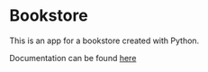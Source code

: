 # Bookstore
This is an app for a bookstore created with Python.

Documentation can be found [here](https://github.com/user-attachments/files/17760089/Dokumentacija.pdf)
